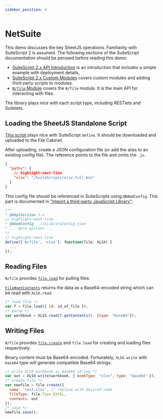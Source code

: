 ```yaml
---
sidebar_position: 4
---
```


# NetSuite

This demo discusses the key SheetJS operations.  Familiarity with SuiteScript 2
is assumed.  The following sections of the SuiteScript documentation should be
perused before reading this demo:

- [SuiteScript 2.x API Introduction](https://docs.oracle.com/en/cloud/saas/netsuite/ns-online-help/chapter_4387172221.html)
  is an introduction that includes a simple example with deployment details,
- [SuiteScript 2.x Custom Modules](https://docs.oracle.com/en/cloud/saas/netsuite/ns-online-help/chapter_4704097697.html)
  covers custom modules and adding third party scripts to modules.
- [`N/file` Module](https://docs.oracle.com/en/cloud/saas/netsuite/ns-online-help/section_4205693274.html)
  covers the `N/file` module.  It is the main API for interacting with files.

The library plays nice with each script type, including RESTlets and Suitelets.

## Loading the SheetJS Standalone Script

[This script](https://cdn.sheetjs.com/xlsx-latest/package/dist/xlsx.full.min.js)
plays nice with SuiteScript `define`.  It should be downloaded and uploaded to
the File Cabinet.

After uploading, create a JSON configuration file (or add the alias to an
existing config file).  The reference points to the file and omits the `.js`.

```json
{
  "paths": {
    // highlight-next-line
    "xlsx": "/SuiteScripts/xlsx.full.min"
  }
}
```

This config file should be referenced in SuiteScripts using `@NAmdConfig`. This
part is documented in ["Import a third-party JavaScript Library"](https://docs.oracle.com/en/cloud/saas/netsuite/ns-online-help/section_4704111062.html#bridgehead_4738199877):

```js
/**
* @NApiVersion 2.x
// highlight-next-line
* @NAmdConfig  ./JsLibraryConfig.json
* ... more options ...
*/
// highlight-next-line
define(['N/file', 'xlsx'], function(file, XLSX) {
  ...
});
```

## Reading Files

`N/file` provides [`file.load`](https://docs.oracle.com/en/cloud/saas/netsuite/ns-online-help/section_4226574300.html)
for pulling files:

[`File#getContents`](https://docs.oracle.com/en/cloud/saas/netsuite/ns-online-help/section_4229269811.html)
returns the data as a Base64-encoded string which can be read with `XLSX.read`:

```js
/* load file */
var f = file.load({ id: id_of_file });
/* parse */
var workbook = XLSX.read(f.getContents(), {type: "base64"});
```

## Writing Files

`N/file` provides [`file.create`](https://docs.oracle.com/en/cloud/saas/netsuite/ns-online-help/section_4223861820.html)
and `file.load` for creating and loading files respectively.

Binary content must be Base64-encoded.  Fortunately, `XLSX.write` with `base64`
type will generate compatible Base64 strings:

```js
/* write XLSX workbook as Base64 string */
var out = XLSX.write(workbook, { bookType: "xlsx", type: "base64" });
/* create file */
var newfile = file.create({
  name: 'test.xlsx', // replace with desired name
  fileType: file.Type.EXCEL,
  contents: out
});
/* save */
newfile.save();
```
